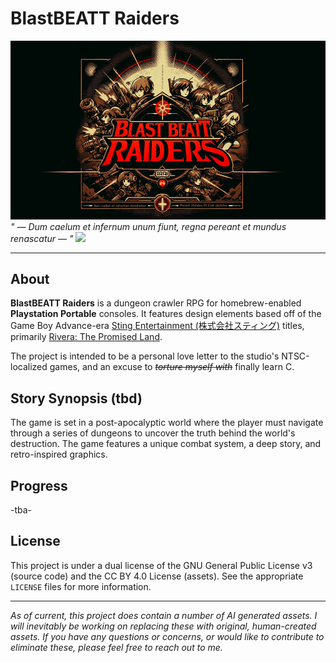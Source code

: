 # BlastBEATT Raiders
![splash](blast-beatt-raiders.png)
*" — Dum caelum et infernum unum fiunt, regna pereant et mundus renascatur — "* [<img src="https://www.wppluginsforyou.com/wp-content/uploads/2020/05/tooltips.png" width="15px" />](## "Whilst heaven and hell become one // Let the kingdoms perish and the world reborn")

---

## About
**BlastBEATT Raiders** is a dungeon crawler RPG for homebrew-enabled **Playstation Portable** consoles. It features design elements based off of the Game Boy Advance-era [Sting Entertainment (株式会社スティング)](https://en.wikipedia.org/wiki/Sting_Entertainment) titles, primarily [Rivera: The Promised Land](https://en.wikipedia.org/wiki/Riviera:_The_Promised_Land).

The project is intended to be a personal love letter to the studio's NTSC-localized games, and an excuse to *~~torture myself with~~* finally learn C.

## Story Synopsis (tbd)
The game is set in a post-apocalyptic world where the player must navigate through a series of dungeons to uncover the truth behind the world's destruction. The game features a unique combat system, a deep story, and retro-inspired graphics.

## Progress
-tba-

## License
This project is under a dual license of the GNU General Public License v3 (source code) and the CC BY 4.0 License (assets). See the appropriate `LICENSE` files for more information.

---


*As of current, this project does contain a number of AI generated assets. I will inevitably be working on replacing these with original, human-created assets. If you have any questions or concerns, or would like to contribute to eliminate these, please feel free to reach out to me.*